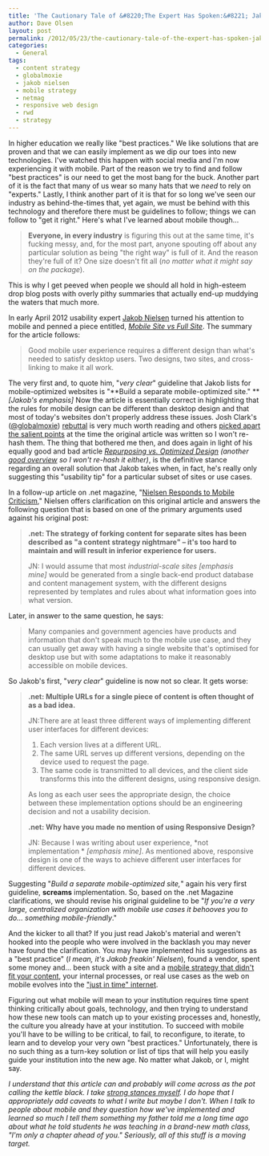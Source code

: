 ```yaml
---
title: 'The Cautionary Tale of &#8220;The Expert Has Spoken:&#8221; Jakob Nielsen &#038; the Mobile Site Debate'
author: Dave Olsen
layout: post
permalink: /2012/05/23/the-cautionary-tale-of-the-expert-has-spoken-jakob-nielsen-the-mobile-site-debate
categories:
  - General
tags:
  - content strategy
  - globalmoxie
  - jakob nielsen
  - mobile strategy
  - netmag
  - responsive web design
  - rwd
  - strategy
---
```

In higher education we really like "best practices." We like solutions that are proven and that we can easily implement as we dip our toes into new technologies. I've watched this happen with social media and I'm now experiencing it with mobile. Part of the reason we try to find and follow "best practices" is our need to get the most bang for the buck. Another part of it is the fact that many of us wear so many hats that we *need* to rely on "experts." Lastly, I think another part of it is that for so long we've seen our industry as behind-the-times that, yet again, we must be behind with this technology and therefore there must be guidelines to follow; things we can follow to "get it right." Here's what I've learned about mobile though…

> **Everyone, in every industry** is figuring this out at the same time, it's fucking messy, and, for the most part, anyone spouting off about any particular solution as being "the right way" is full of it. And the reason they're full of it? One size doesn't fit all (*no matter what it might say on the package*).

This is why I get peeved when people we should all hold in high-esteem drop blog posts with overly pithy summaries that actually end-up muddying the waters that much more.

In early April 2012 usability expert [Jakob Nielsen][1] turned his attention to mobile and penned a piece entitled, *[Mobile Site vs Full Site][2]*. The summary for the article follows:

> Good mobile user experience requires a different design than what's needed to satisfy desktop users. Two designs, two sites, and cross-linking to make it all work.

The very first and, to quote him, "*very clear*" guideline that Jakob lists for mobile-optimized websites is "**Build a separate mobile-optimized site." ***[Jakob's emphasis]* Now the article is essentially correct in highlighting that the rules for mobile design can be different than desktop design and that most of today's websites don't properly address these issues. Josh Clark's ([@globalmoxie][3]) [rebuttal][4] is very much worth reading and others [picked apart the salient points][5] at the time the original article was written so I won't re-hash them. The thing that bothered me then, and does again in light of his equally good and bad article *[Repurposing vs. Optimized Design][6] (another [good overview][7] so I won't re-hash it either)*, is the definitive stance regarding an overall solution that Jakob takes when, in fact, he's really only suggesting this "usability tip" for a particular subset of sites or use cases.

In a follow-up article on .net magazine, "[Nielsen Responds to Mobile Criticism][8]," Nielsen offers clarification on this original article and answers the following question that is based on one of the primary arguments used against his original post:

> **.net: The strategy of forking content for separate sites has been described as "a content strategy nightmare" – it's too hard to maintain and will result in inferior experience for users.**
> 
> JN: I would assume that most *industrial-scale sites* *[emphasis mine]* would be generated from a single back-end product database and content management system, with the different designs represented by templates and rules about what information goes into what version.

Later, in answer to the same question, he says:

> Many companies and government agencies have products and information that don't speak much to the mobile use case, and they can usually get away with having a single website that's optimised for desktop use but with some adaptations to make it reasonably accessible on mobile devices.

So Jakob's first, "*very clear*" guideline is now not so clear. It gets worse:

> **.net: Multiple URLs for a single piece of content is often thought of as a bad idea.**
> 
> JN:There are at least three different ways of implementing different user interfaces for different devices:
> 
> 1.  Each version lives at a different URL.
> 2.  The same URL serves up different versions, depending on the device used to request the page.
> 3.  The same code is transmitted to all devices, and the client side transforms this into the different designs, using responsive design.
> 
> As long as each user sees the appropriate design, the choice between these implementation options should be an engineering decision and not a usability decision.
> 
> **.net: Why have you made no mention of using Responsive Design?**
> 
> JN: Because I was writing about user experience, *not implementation * *[emphasis mine]*. As mentioned above, responsive design is one of the ways to achieve different user interfaces for different devices.

Suggesting "*Build a separate mobile-optimized site,*" again his very first guideline, **screams** implementation. So, based on the .net Magazine clarifications, we should revise his original guideline to be "*If you're a very large, centralized organization with mobile use cases it behooves you to do… something mobile-friendly*."

And the kicker to all that? If you just read Jakob's material and weren't hooked into the people who were involved in the backlash you may never have found the clarification. You may have implemented his suggestions as a "best practice" (*I mean, it's Jakob freakin' Nielsen*), found a vendor, spent some money and… been stuck with a site and a [mobile strategy that didn't fit your content][9], your internal processes, or real use cases as the web on mobile evolves into the ["just in time" internet][10].

Figuring out what mobile will mean to your institution requires time spent thinking critically about goals, technology, and then trying to understand how these new tools can match up to your existing processes and, honestly, the culture you already have at your institution. To succeed with mobile you'll have to be willing to be critical, to fail, to reconfigure, to iterate, to learn and to develop your very own "best practices." Unfortunately, there is no such thing as a turn-key solution or list of tips that will help you easily guide your institution into the new age. No matter what Jakob, or I, might say.

*I understand that this article can and probably will come across as the pot calling the kettle black. I take [strong stances myself][11]. I do hope that I appropriately add caveats to what I write but maybe I don't. When I talk to people about mobile and they question how we've implemented and learned so much I tell them something my father told me a long time ago about what he told students he was teaching in a brand-new math class, "I'm only a chapter ahead of you." Seriously, all of this stuff is a moving target.*

 [1]: http://www.useit.com/jakob/
 [2]: http://www.useit.com/alertbox/mobile-vs-full-sites.html
 [3]: http://twitter.com/globalmoxie
 [4]: http://www.netmagazine.com/opinions/nielsen-wrong-mobile
 [5]: http://www.netmagazine.com/news/designers-respond-nielsen-mobile-121892
 [6]: http://www.useit.com/alertbox/repurposing.html
 [7]: http://boagworld.com/mobile-web/separate-mobile-site-vs-responsive-design/
 [8]: http://www.netmagazine.com/interviews/nielsen-responds-mobile-criticism
 [9]: http://www.dmolsen.com/mobile-in-higher-ed/2011/11/22/mobile-strategy-is-dead-long-live-content-strategy/
 [10]: http://www.slideshare.net/yiibu/reset-the-web
 [11]: http://www.dmolsen.com/mobile-in-higher-ed/2012/02/21/ress-and-the-evolution-of-responsive-web-design/